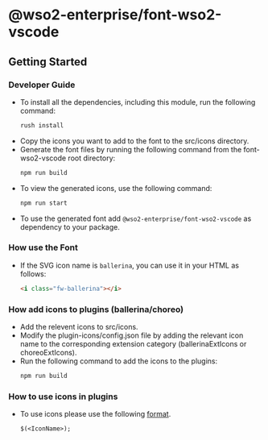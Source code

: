 # @wso2-enterprise/font-wso2-vscode

## Getting Started

### Developer Guide

- To install all the dependencies, including this module, run the following command:
  ```bash
  rush install
- Copy the icons you want to add to the font to the src/icons directory.
- Generate the font files by running the following command from the font-wso2-vscode root directory:
  ```bash
  npm run build
- To view the generated icons, use the following command:
  ```bash
  npm run start
- To use the generated font add `@wso2-enterprise/font-wso2-vscode` as dependency to your package.

### How use the Font

- If the SVG icon name is `ballerina`, you can use it in your HTML as follows:
  ```html
  <i class="fw-ballerina"></i>

### How add icons to plugins (ballerina/choreo)

- Add the relevent icons to src/icons.
- Modify the plugin-icons/config.json file by adding the relevant icon name to the corresponding extension category (ballerinaExtIcons or choreoExtIcons).
- Run the following command to add the icons to the plugins:
  ```bash
  npm run build
### How to use icons in plugins
- To use icons please use the following [format](https://code.visualstudio.com/api/references/icons-in-labels).
  ````
  $(<IconName>);
  ````
